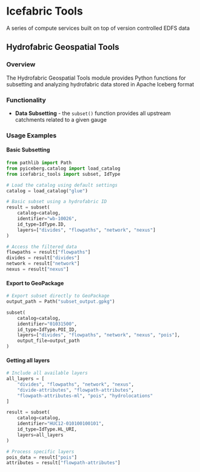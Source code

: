 # Icefabric Tools

A series of compute services built on top of version controlled EDFS data

## Hydrofabric Geospatial Tools

### Overview

The Hydrofabric Geospatial Tools module provides Python functions for subsetting and analyzing hydrofabric data stored in Apache Iceberg format

### Functionality

- **Data Subsetting** - the `subset()` function provides all upstream catchments related to a given gauge

### Usage Examples

#### Basic Subsetting

```python
from pathlib import Path
from pyiceberg.catalog import load_catalog
from icefabric_tools import subset, IdType

# Load the catalog using default settings
catalog = load_catalog("glue")

# Basic subset using a hydrofabric ID
result = subset(
    catalog=catalog,
    identifier="wb-10026",
    id_type=IdType.ID,
    layers=["divides", "flowpaths", "network", "nexus"]
)

# Access the filtered data
flowpaths = result["flowpaths"]
divides = result["divides"]
network = result["network"]
nexus = result["nexus"]
```

#### Export to GeoPackage

```python
# Export subset directly to GeoPackage
output_path = Path("subset_output.gpkg")

subset(
    catalog=catalog,
    identifier="01031500",
    id_type=IdType.POI_ID,
    layers=["divides", "flowpaths", "network", "nexus", "pois"],
    output_file=output_path
)
```

#### Getting all layers

```python
# Include all available layers
all_layers = [
    "divides", "flowpaths", "network", "nexus",
    "divide-attributes", "flowpath-attributes",
    "flowpath-attributes-ml", "pois", "hydrolocations"
]

result = subset(
    catalog=catalog,
    identifier="HUC12-010100100101",
    id_type=IdType.HL_URI,
    layers=all_layers
)

# Process specific layers
pois_data = result["pois"]
attributes = result["flowpath-attributes"]
```
